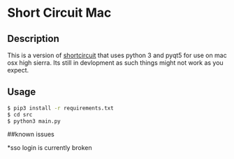 # Short Circuit Mac

## Description
This is a version of [shortcircuit](https://github.com/farshield/shortcircuit) that uses python 3 and pyqt5 for use on mac osx high sierra. Its still in devlopment as such things might not work as you expect.


## Usage
```bash
$ pip3 install -r requirements.txt
$ cd src
$ python3 main.py
```
##known issues

*sso login is currently broken

